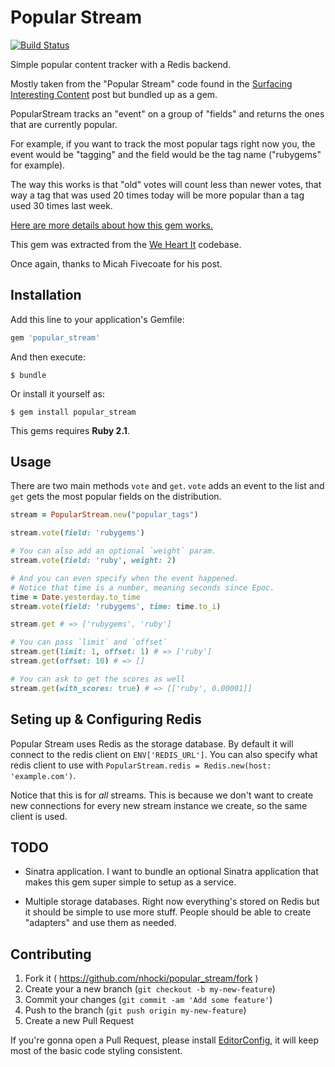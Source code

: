 # Popular Stream

[![Build Status](https://travis-ci.org/nhocki/popular_streams.svg?branch=master)](https://travis-ci.org/nhocki/popular_streams)

Simple popular content tracker with a Redis backend.

Mostly taken from the "Popular Stream" code found in the
[Surfacing Interesting Content](http://stdout.heyzap.com/2013/04/08/surfacing-interesting-content/)
post but bundled up as a gem.

PopularStream tracks an "event" on a group of "fields" and returns the ones that
are currently popular.

For example, if you want to track the most popular tags right now you, the event
would be "tagging" and the field would be the tag name ("rubygems" for example).

The way this works is that "old" votes will count less than newer votes, that way
a tag that was used 20 times today will be more popular than a tag used 30 times
last week.

[Here are more details about how this gem works.](http://blog.nhocki.com/2014/12/02/trending-content-with-ruby-and-redis/)

This gem was extracted from the [We Heart It](http://weheartit.com) codebase.

Once again, thanks to Micah Fivecoate for his post.

## Installation

Add this line to your application's Gemfile:

```ruby
gem 'popular_stream'
```

And then execute:

    $ bundle

Or install it yourself as:

    $ gem install popular_stream

This gems requires **Ruby 2.1**.

## Usage

There are two main methods `vote` and `get`. `vote` adds an event to the list
and `get` gets the most popular fields on the distribution.

```ruby
stream = PopularStream.new("popular_tags")

stream.vote(field: 'rubygems')

# You can also add an optional `weight` param.
stream.vote(field: 'ruby', weight: 2)

# And you can even specify when the event happened.
# Notice that time is a number, meaning seconds since Epoc.
time = Date.yesterday.to_time
stream.vote(field: 'rubygems', time: time.to_i)

stream.get # => ['rubygems', 'ruby']

# You can pass `limit` and `offset`
stream.get(limit: 1, offset: 1) # => ['ruby']
stream.get(offset: 10) # => []

# You can ask to get the scores as well
stream.get(with_scores: true) # => [['ruby', 0.00001]]
```

## Seting up & Configuring Redis

Popular Stream uses Redis as the storage database. By default it will connect to
the redis client on `ENV['REDIS_URL']`. You can also specify what redis client to
use with `PopularStream.redis = Redis.new(host: 'example.com')`.

Notice that this is for *all* streams. This is because we don't want to create new
connections for every new stream instance we create, so the same client is used.

## TODO

* Sinatra application. I want to bundle an optional Sinatra application that
makes this gem super simple to setup as a service.

* Multiple storage databases. Right now everything's stored on Redis but it should
be simple to use more stuff. People should be able to create "adapters" and use
them as needed.

## Contributing

1. Fork it ( https://github.com/nhocki/popular_stream/fork )
2. Create your a new branch (`git checkout -b my-new-feature`)
3. Commit your changes (`git commit -am 'Add some feature'`)
4. Push to the branch (`git push origin my-new-feature`)
5. Create a new Pull Request

If you're gonna open a Pull Request, please install [EditorConfig](http://editorconfig.org/),
it will keep most of the basic code styling consistent.
